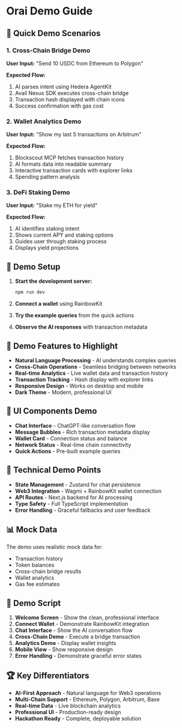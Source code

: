 # Orai Demo Guide

## 🎯 Quick Demo Scenarios

### 1. Cross-Chain Bridge Demo
**User Input:** "Send 10 USDC from Ethereum to Polygon"

**Expected Flow:**
1. AI parses intent using Hedera AgentKit
2. Avail Nexus SDK executes cross-chain bridge
3. Transaction hash displayed with chain icons
4. Success confirmation with gas cost

### 2. Wallet Analytics Demo
**User Input:** "Show my last 5 transactions on Arbitrum"

**Expected Flow:**
1. Blockscout MCP fetches transaction history
2. AI formats data into readable summary
3. Interactive transaction cards with explorer links
4. Spending pattern analysis

### 3. DeFi Staking Demo
**User Input:** "Stake my ETH for yield"

**Expected Flow:**
1. AI identifies staking intent
2. Shows current APY and staking options
3. Guides user through staking process
4. Displays yield projections

## 🚀 Demo Setup

1. **Start the development server:**
   ```bash
   npm run dev
   ```

2. **Connect a wallet** using RainbowKit

3. **Try the example queries** from the quick actions

4. **Observe the AI responses** with transaction metadata

## 📱 Demo Features to Highlight

- **Natural Language Processing** - AI understands complex queries
- **Cross-Chain Operations** - Seamless bridging between networks
- **Real-time Analytics** - Live wallet data and transaction history
- **Transaction Tracking** - Hash display with explorer links
- **Responsive Design** - Works on desktop and mobile
- **Dark Theme** - Modern, professional UI

## 🎨 UI Components Demo

- **Chat Interface** - ChatGPT-like conversation flow
- **Message Bubbles** - Rich transaction metadata display
- **Wallet Card** - Connection status and balance
- **Network Status** - Real-time chain connectivity
- **Quick Actions** - Pre-built example queries

## 🔧 Technical Demo Points

- **State Management** - Zustand for chat persistence
- **Web3 Integration** - Wagmi + RainbowKit wallet connection
- **API Routes** - Next.js backend for AI processing
- **Type Safety** - Full TypeScript implementation
- **Error Handling** - Graceful fallbacks and user feedback

## 📊 Mock Data

The demo uses realistic mock data for:
- Transaction history
- Token balances
- Cross-chain bridge results
- Wallet analytics
- Gas fee estimates

## 🎯 Demo Script

1. **Welcome Screen** - Show the clean, professional interface
2. **Connect Wallet** - Demonstrate RainbowKit integration
3. **Chat Interface** - Show the AI conversation flow
4. **Cross-Chain Demo** - Execute a bridge transaction
5. **Analytics Demo** - Display wallet insights
6. **Mobile View** - Show responsive design
7. **Error Handling** - Demonstrate graceful error states

## 🏆 Key Differentiators

- **AI-First Approach** - Natural language for Web3 operations
- **Multi-Chain Support** - Ethereum, Polygon, Arbitrum, Base
- **Real-time Data** - Live blockchain analytics
- **Professional UI** - Production-ready design
- **Hackathon Ready** - Complete, deployable solution
